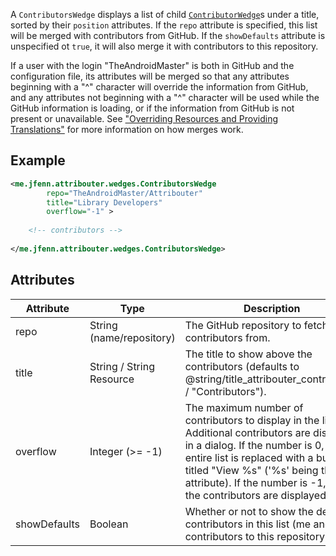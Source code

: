 A `ContributorsWedge` displays a list of child [`ContributorWedge`](./CONTRIBUTOR.md)s under a title, sorted by their `position` attributes. If the `repo` attribute is specified, this list will be merged with contributors from GitHub. If the `showDefaults` attribute is unspecified ot `true`, it will also merge it with contributors to this repository. 

If a user with the login "TheAndroidMaster" is both in GitHub and the configuration file, its attributes will be merged so that any attributes beginning with a "^" character will override the information from GitHub, and any attributes not beginning with a "^" character will be used while the GitHub information is loading, or if the information from GitHub is not present or unavailable. See ["Overriding Resources and Providing Translations"](../RESOURCES.md) for more information on how merges work.

## Example

```xml
<me.jfenn.attribouter.wedges.ContributorsWedge
        repo="TheAndroidMaster/Attribouter"
        title="Library Developers"
        overflow="-1" >
        
    <!-- contributors -->
        
</me.jfenn.attribouter.wedges.ContributorsWedge>
```

## Attributes

|Attribute|Type|Description|
|-----|-----|-----|
|repo|String (name/repository)|The GitHub repository to fetch contributors from.|
|title|String / String Resource|The title to show above the contributors (defaults to @string/title_attribouter_contributors / "Contributors").|
|overflow|Integer (>= -1)|The maximum number of contributors to display in the list. Additional contributors are displayed in a dialog. If the number is 0, the entire list is replaced with a button titled "View %s" ('%s' being the title attribute). If the number is -1, all of the contributors are displayed.|
|showDefaults|Boolean|Whether or not to show the default contributors in this list (me and the contributors to this repository).|
